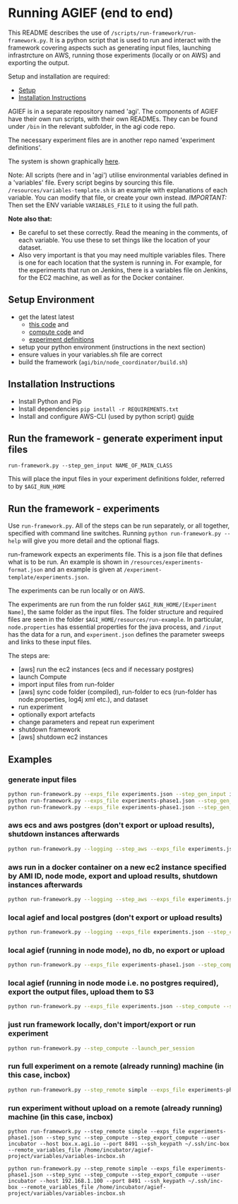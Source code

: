 # Running AGIEF (end to end)

This README describes the use of  ```/scripts/run-framework/run-framework.py```.
It is a python script that is used to run and interact with the framework covering aspects such as generating input files, launching infrastrcture on AWS, running those experiments (locally or on AWS) and exporting the output. 

Setup and installation are required:
- [Setup](#markdown-header-setup)
- [Installation Instructions](#markdown-header-intallation-instructions)

AGIEF is in a separate repository named 'agi'. The components of AGIEF have their own run scripts, with their own READMEs. They can be found under ```/bin``` in the relevant subfolder, in the agi code repo.

The necessary experiment files are in another repo named 'experiment definitions'.

The system is shown graphically [here](https://docs.google.com/drawings/d/1zBIRn2o5c29C8w1IUUh38syWOqL4EiedtEpPHkgxDko/edit).

Note: All scripts (here and in 'agi') utilise environmental variables defined in a 'variables' file. Every script begins by sourcing this file. ```/resources/variables-template.sh``` is an example with explanations of each variable. You can modify that file, or create your own instead. 
*IMPORTANT:* Then set the ENV variable ```VARIABLES_FILE``` to it using the full path.

**Note also that:** 

* Be careful to set these correctly. Read the meaning in the comments, of each variable. You use these to set things like the location of your dataset.
* Also very important is that you may need multiple variables files. There is one for each location that the system is running in. For example, for the experiments that run on Jenkins, there is a variables file on Jenkins, for the EC2 machine, as well as for the Docker container.


## Setup Environment
- get the latest latest
	- [this code](https://github.com/ProjectAGI/run-framework) and 
	- [compute code](https://github.com/ProjectAGI/agi) and 
	- [experiment definitions](https://github.com/ProjectAGI/experiment-definitions)
- setup your python environment (instructions in the next section)
- ensure values in your variables.sh file are correct
- build the framework (```agi/bin/node_coordinator/build.sh```)


## Installation Instructions
- Install Python and Pip
- Install dependencies
```pip install -r REQUIREMENTS.txt```
- Install and configure AWS-CLI (used by python script) [guide](http://docs.aws.amazon.com/cli/latest/userguide/installing.html)


## Run the framework - generate experiment input files
```run-framework.py --step_gen_input NAME_OF_MAIN_CLASS```

This will place the input files in your experiment definitions folder, referred to by ```$AGI_RUN_HOME```


## Run the framework - experiments
Use ```run-framework.py```. All of the steps can be run separately, or all together, specified with command line switches. Running ```python run-framework.py --help``` will give you more detail and the optional flags. 

run-framework expects an experiments file. This is a json file that defines what is to be run. An example is shown in ```/resources/experiments-format.json``` and an example is given at ```/experiment-template/experiments.json```.

The experiments can be run locally or on AWS. 

The experiments are run from the run folder ```$AGI_RUN_HOME/[Experiment Name]```, the same folder as the input files. The folder structure and required files are seen in the folder ```$AGI_HOME/resources/run-example```. In particular, ```node.properties``` has essential properties for the java process, and ```/input``` has the data for a run, and ```experiment.json``` defines the parameter sweeps and links to these input files.


The steps are:

- [aws] run the ec2 instances (ecs and if necessary postgres)
- launch Compute
- import input files from run-folder
- [aws] sync code folder (compiled), run-folder to ecs (run-folder has node.properties, log4j xml etc.), and dataset
- run experiment
- optionally export artefacts
- change parameters and repeat run experiment
- shutdown framework
- [aws] shutdown ec2 instances


## Examples

### generate input files
```sh
python run-framework.py --exps_file experiments.json --step_gen_input io.agi.framework.demo.mnist.DeepMNISTDemo
python run-framework.py --exps_file experiments-phase1.json --step_gen_input io.agi.framework.demo.papers.KSparseDemo
python run-framework.py --exps_file experiments-phase1.json --step_gen_input io.agi.framework.demo.papers.ClassifyFeaturesDemo
```

### aws ecs and aws postgres (don't export or upload results), shutdown instances afterwards
```sh
python run-framework.py --logging --step_aws --exps_file experiments.json --step_sync --step_agief --step_shutdown --instanceid i-06d6a791 --port 8491 --pg_instance i-b1d1bd33 --task_name mnist-spatial-task:8 --ec2_keypath /$HOME/.ssh/ecs-key.pem
```

### aws run in a docker container on a new ec2 instance specified by AMI ID, node mode, export and upload results, shutdown instances afterwards
```sh
python run-framework.py --logging --step_aws --exps_file experiments.json --step_sync --step_compute --step_shutdown --step_export --step_upload --amiid ami-17211d74 --ami_ram 12 --port 8491 --ec2_keypath ~/.ssh/nextpair.pem
```

### local agief and local postgres (don't export or upload results)
```sh
python run-framework.py --logging --exps_file experiments.json --step_compute --host localhost --port 8491 --pg_instance localhost
```

### local agief (running in node mode), no db, no export or upload
```sh
python run-framework.py --exps_file experiments-phase1.json --step_compute
```

### local agief (running in node mode i.e. no postgres required), export the output files, upload them to S3
```sh
python run-framework.py --exps_file experiments.json --step_compute --step_export --step_upload --host localhost --port 8491
```

### just run framework locally, don't import/export or run experiment
```sh
python run-framework.py --step_compute --launch_per_session
```

### run full experiment on a remote (already running) machine (in this case, incbox)
```sh
python run-framework.py --step_remote simple --exps_file experiments-phase1.json --step_sync --step_compute --step_export_compute --step_upload --user incubator --host box.x.agi.io --port 8491 --ssh_keypath ~/.ssh/inc-box --remote_variables_file /home/incubator/agief-project/variables/variables-incbox.sh
```

### run experiment without upload on a remote (already running) machine (in this case, incbox)
```
python run-framework.py --step_remote simple --exps_file experiments-phase1.json --step_sync --step_compute --step_export_compute --user incubator --host box.x.agi.io --port 8491 --ssh_keypath ~/.ssh/inc-box --remote_variables_file /home/incubator/agief-project/variables/variables-incbox.sh

python run-framework.py --step_remote simple --exps_file experiments-phase1.json --step_sync --step_compute --step_export_compute --user incubator --host 192.168.1.100 --port 8491 --ssh_keypath ~/.ssh/inc-box --remote_variables_file /home/incubator/agief-project/variables/variables-incbox.sh
```


